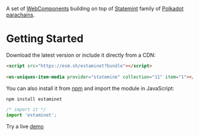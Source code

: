 A set of [WebComponents](https://www.webcomponents.org/) building on top of [Statemint](https://wiki.polkadot.network/docs/learn-statemint) family of [Polkadot](polkadot.network) [parachains](https://wiki.polkadot.network/docs/learn-parachains).

# Getting Started

Download the latest version or include it directly from a CDN:

```html
<script src="https://esm.sh/estaminet?bundle"></script>
​
<es-uniques-item-media provider="statemine" collection="11" item="1"></es-uniques-item-media>
```

You can also install it from [npm](https://www.npmjs.com/package/estaminet) and import the module in JavaScript:

```js
npm install estaminet

/* import it */
import 'estaminet';
```

Try a live [demo](https://jeluard.github.io/estaminet/)